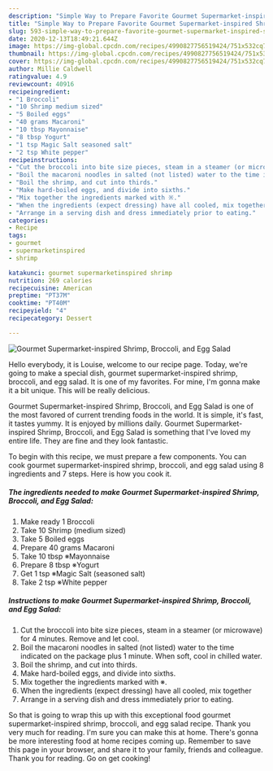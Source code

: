 ```yaml
---
description: "Simple Way to Prepare Favorite Gourmet Supermarket-inspired Shrimp, Broccoli, and Egg Salad"
title: "Simple Way to Prepare Favorite Gourmet Supermarket-inspired Shrimp, Broccoli, and Egg Salad"
slug: 593-simple-way-to-prepare-favorite-gourmet-supermarket-inspired-shrimp-broccoli-and-egg-salad
date: 2020-12-13T18:49:21.644Z
image: https://img-global.cpcdn.com/recipes/4990827756519424/751x532cq70/gourmet-supermarket-inspired-shrimp-broccoli-and-egg-salad-recipe-main-photo.jpg
thumbnail: https://img-global.cpcdn.com/recipes/4990827756519424/751x532cq70/gourmet-supermarket-inspired-shrimp-broccoli-and-egg-salad-recipe-main-photo.jpg
cover: https://img-global.cpcdn.com/recipes/4990827756519424/751x532cq70/gourmet-supermarket-inspired-shrimp-broccoli-and-egg-salad-recipe-main-photo.jpg
author: Millie Caldwell
ratingvalue: 4.9
reviewcount: 40916
recipeingredient:
- "1 Broccoli"
- "10 Shrimp medium sized"
- "5 Boiled eggs"
- "40 grams Macaroni"
- "10 tbsp Mayonnaise"
- "8 tbsp Yogurt"
- "1 tsp Magic Salt seasoned salt"
- "2 tsp White pepper"
recipeinstructions:
- "Cut the broccoli into bite size pieces, steam in a steamer (or microwave) for 4 minutes. Remove and let cool."
- "Boil the macaroni noodles in salted (not listed) water to the time indicated on the package plus 1 minute. When soft, cool in chilled water."
- "Boil the shrimp, and cut into thirds."
- "Make hard-boiled eggs, and divide into sixths."
- "Mix together the ingredients marked with ※."
- "When the ingredients (expect dressing) have all cooled, mix together"
- "Arrange in a serving dish and dress immediately prior to eating."
categories:
- Recipe
tags:
- gourmet
- supermarketinspired
- shrimp

katakunci: gourmet supermarketinspired shrimp 
nutrition: 269 calories
recipecuisine: American
preptime: "PT37M"
cooktime: "PT40M"
recipeyield: "4"
recipecategory: Dessert

---
```



![Gourmet Supermarket-inspired Shrimp, Broccoli, and Egg Salad](https://img-global.cpcdn.com/recipes/4990827756519424/751x532cq70/gourmet-supermarket-inspired-shrimp-broccoli-and-egg-salad-recipe-main-photo.jpg)

Hello everybody, it is Louise, welcome to our recipe page. Today, we're going to make a special dish, gourmet supermarket-inspired shrimp, broccoli, and egg salad. It is one of my favorites. For mine, I'm gonna make it a bit unique. This will be really delicious.



Gourmet Supermarket-inspired Shrimp, Broccoli, and Egg Salad is one of the most favored of current trending foods in the world. It is simple, it's fast, it tastes yummy. It is enjoyed by millions daily. Gourmet Supermarket-inspired Shrimp, Broccoli, and Egg Salad is something that I've loved my entire life. They are fine and they look fantastic.


To begin with this recipe, we must prepare a few components. You can cook gourmet supermarket-inspired shrimp, broccoli, and egg salad using 8 ingredients and 7 steps. Here is how you cook it.

<!--inarticleads1-->

##### The ingredients needed to make Gourmet Supermarket-inspired Shrimp, Broccoli, and Egg Salad:

1. Make ready 1 Broccoli
1. Take 10 Shrimp (medium sized)
1. Take 5 Boiled eggs
1. Prepare 40 grams Macaroni
1. Take 10 tbsp ※Mayonnaise
1. Prepare 8 tbsp ※Yogurt
1. Get 1 tsp ※Magic Salt (seasoned salt)
1. Take 2 tsp ※White pepper




<!--inarticleads2-->

##### Instructions to make Gourmet Supermarket-inspired Shrimp, Broccoli, and Egg Salad:

1. Cut the broccoli into bite size pieces, steam in a steamer (or microwave) for 4 minutes. Remove and let cool.
1. Boil the macaroni noodles in salted (not listed) water to the time indicated on the package plus 1 minute. When soft, cool in chilled water.
1. Boil the shrimp, and cut into thirds.
1. Make hard-boiled eggs, and divide into sixths.
1. Mix together the ingredients marked with ※.
1. When the ingredients (expect dressing) have all cooled, mix together
1. Arrange in a serving dish and dress immediately prior to eating.




So that is going to wrap this up with this exceptional food gourmet supermarket-inspired shrimp, broccoli, and egg salad recipe. Thank you very much for reading. I'm sure you can make this at home. There's gonna be more interesting food at home recipes coming up. Remember to save this page in your browser, and share it to your family, friends and colleague. Thank you for reading. Go on get cooking!
